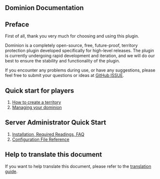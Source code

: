 ## Dominion Documentation

## Preface

First of all, thank you very much for choosing and using this plugin.

Dominion is a completely open-source, free, future-proof, territory protection plugin developed specifically for high-level releases. The plugin is currently undergoing rapid development and iteration, and we will do our best to ensure the stability and functionality of the plugin.

If you encounter any problems during use, or have any suggestions, please feel free to submit your questions or ideas at [GitHub ISSUE](https://github.com/ColdeZhang/Dominion/issues).

## Quick start for players

1. [How to create a territory](create-dominion.md)
2. [Managing your dominion](manage-dominion/README.md)

## Server Administrator Quick Start

1. [Installation, Required Readings, FAQ](operator/README.md)
2. [Configuration File Reference](operator/config.md)

## Help to translate this document

If you want to help translate this document, please refer to the [translation guide](../CONTRIBUTING.md#documentation).